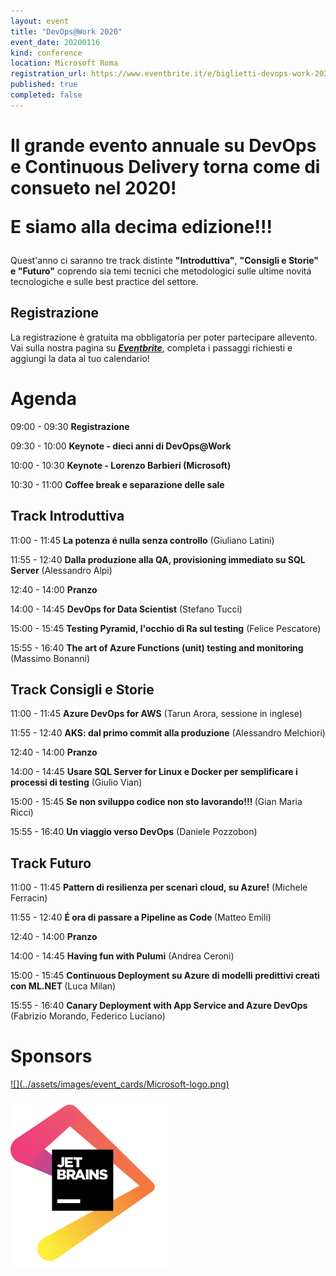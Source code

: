 ```yaml
---
layout: event
title: "DevOps@Work 2020"
event_date: 20200116
kind: conference
location: Microsoft Roma
registration_url: https://www.eventbrite.it/e/biglietti-devops-work-2020-81206162819
published: true
completed: false
---
```




<h1>Il grande evento annuale su DevOps e Continuous Delivery torna come di consueto nel 2020! 

E siamo alla decima edizione!!!</h1>

Quest'anno ci saranno tre track distinte <strong>"Introduttiva"</strong>, <strong>"Consigli e Storie"<strong> e </strong>"Futuro"</strong> coprendo sia temi tecnici che metodologici sulle ultime novitá tecnologiche e sulle best practice del settore.

<h2>Registrazione</h2>

La registrazione è gratuita ma obbligatoria per poter partecipare allevento.
Vai sulla nostra pagina su <strong>***[Eventbrite](https://www.eventbrite.it/e/biglietti-devops-work-2020-81206162819)***</strong>, completa i passaggi richiesti e aggiungi la data al tuo calendario!


<div class="structured-content g-cell g-cell-10-12 g-cell-md-1-1">
								<h1 class="hide-small">
									Agenda
								</h1>
									<div class="has-user-generated-content" data-automation="about-this-event-sc">
<div class="structured-content-rich-text structured-content__module l-align-left l-mar-vert-6 l-sm-mar-vert-4 text-body-medium">
	<p>09:00 - 09:30 <strong>Registrazione</strong></p><p>09:30 - 10:00 <strong>Keynote - dieci anni di DevOps@Work</strong></p><p>10:00 - 10:30 <strong>Keynote - Lorenzo Barbieri (Microsoft)</strong></p><p>10:30 - 11:00 <strong>Coffee break e separazione delle sale</strong></p><h2>Track Introduttiva</h2><p>11:00 - 11:45   <strong>La potenza é nulla senza controllo</strong> (Giuliano Latini)</p><p>11:55 - 12:40   <strong>Dalla produzione alla QA, provisioning immediato su SQL Server</strong> (Alessandro Alpi)</p><p>12:40 - 14:00   <strong>Pranzo</strong></p><p>14:00 - 14:45   <strong>DevOps for Data Scientist</strong> (Stefano Tucci)</p><p>15:00 - 15:45   <strong>Testing Pyramid, l'occhio di Ra sul testing</strong> (Felice Pescatore)</p><p>15:55 - 16:40   <strong>The art of Azure Functions (unit) testing and monitoring</strong> (Massimo Bonanni)</p><p></p><h2>Track Consigli e Storie</h2><p>11:00 - 11:45   <strong>Azure DevOps for AWS</strong> (Tarun Arora, sessione in inglese)</p><p>11:55 - 12:40   <strong>AKS: dal primo commit alla produzione</strong> (Alessandro Melchiori)</p><p>12:40 - 14:00   <strong>Pranzo</strong></p><p>14:00 - 14:45   <strong>Usare SQL Server for Linux e Docker per semplificare i processi di testing</strong> (Giulio Vian)</p><p>15:00 - 15:45   <strong>Se non sviluppo codice non sto lavorando!!! </strong>(Gian Maria Ricci)</p><p>15:55 - 16:40   <strong>Un viaggio verso DevOps</strong> (Daniele Pozzobon)</p><p></p><h2>Track Futuro</h2><p>11:00 - 11:45   <strong>Pattern di resilienza per scenari cloud, su Azure!</strong> (Michele Ferracin)</p><p>11:55 - 12:40   <strong>É ora di passare a Pipeline as Code </strong>(Matteo Emili)</p><p>12:40 - 14:00   <strong>Pranzo</strong></p><p>14:00 - 14:45   <strong>Having fun with Pulumi</strong> (Andrea Ceroni)</p><p>15:00 - 15:45   <strong>Continuous Deployment su Azure di modelli predittivi creati con ML.NET </strong>(Luca Milan)</p><p>15:55 - 16:40   <strong>Canary Deployment with App Service and Azure DevOps</strong> (Fabrizio Morando, Federico Luciano)</p>
</div>
									</div>
							</div>



<h1>Sponsors</h1>
<a href="https://www.Microsoft.com/" target="_blank">![](../assets/images/event_cards/Microsoft-logo.png)</a>

<a href="https://www.jetbrains.com/" target="_blank">![](../assets/images/event_cards/jetbrains_250.png)</a>
